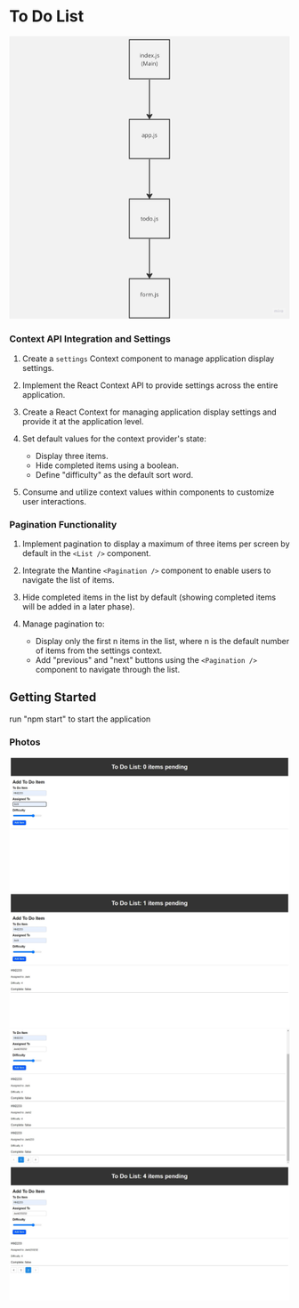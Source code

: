 
# To Do List 

![UMLDiagram](./Photos/lab31/Untitled%20(1).jpg)

### Context API Integration and Settings

1. Create a `settings` Context component to manage application display settings.

2. Implement the React Context API to provide settings across the entire application.

3. Create a React Context for managing application display settings and provide it at the application level.

4. Set default values for the context provider's state:
   - Display three items.
   - Hide completed items using a boolean.
   - Define "difficulty" as the default sort word.

5. Consume and utilize context values within components to customize user interactions.

### Pagination Functionality

1. Implement pagination to display a maximum of three items per screen by default in the `<List />` component.

2. Integrate the Mantine `<Pagination />` component to enable users to navigate the list of items.

3. Hide completed items in the list by default (showing completed items will be added in a later phase).

4. Manage pagination to:
    - Display only the first n items in the list, where n is the default number of items from the settings context.
    - Add "previous" and "next" buttons using the `<Pagination />` component to navigate through the list.

## Getting Started

run "npm start" to start the application

### Photos

![photo](./Photos/lab31/lab30.jpg)
![photo](./Photos/lab31/lab302.jpg)
![photo](./Photos/lab31/lab303.jpg)
![photo](./Photos/lab31/lab304.jpg)


